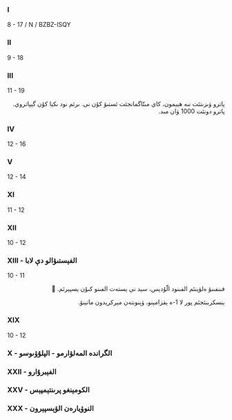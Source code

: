 ### I
8 - 17 / N / BZBZ-ISQY
<p dir="rtl">

</p>

### II
9 - 18
<p dir="rtl">

</p>

### III
11 - 19
<p dir="rtl">
پاترو ۋىزىتئت نىە ھېيمون، كاي مىتّاگمانجئت ئستىۆ كۇن نى. ىرئم نود ىكېا كۇن گېپاتروي. پاترو دونئت 1000 ۈان مىد.
</p>

### IV
12 - 16
<p dir="rtl">

</p>

### V
12 - 14
<p dir="rtl">

</p>

### XI
11 - 12
<p dir="rtl">

</p>

### XII
10 - 12
<p dir="rtl">

</p>

### XIII - الفېستىۋالو دې لابا
10 - 11
<p dir="rtl">
فىنفىنۆ ەلۋېنئم الفىنود الّۇدېس، سېد نې ېستەت الفىنو كىۇن ېسپېرئم. 🥲
</p><p dir="rtl">
ېنسكرىبئجئم پور لا 1-ە ېقزامېنو، ۋېنونتەن مېركرېدون ماتېنۆ.
</p>

### XIX
10 - 12
<p dir="rtl">

</p>

### X - الگراندە المەلۋارمو - الپلۇۋىوسو

<p dir="rtl">

</p>

### XXII - الفېبرۇارو

### XXV - الكومېنغو پرىنتېمپېس

### XXX - النوۋيارەن الۋېسپېرون
